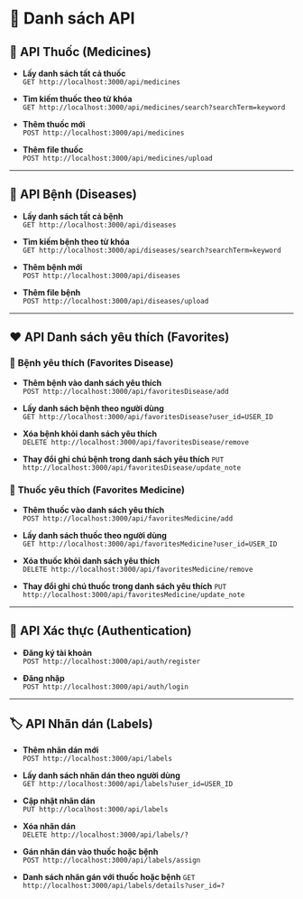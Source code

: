 # 📌 Danh sách API

## 🏥 **API Thuốc (Medicines)**

- **Lấy danh sách tất cả thuốc**  
  `GET http://localhost:3000/api/medicines`

- **Tìm kiếm thuốc theo từ khóa**  
  `GET http://localhost:3000/api/medicines/search?searchTerm=keyword`

- **Thêm thuốc mới**  
  `POST http://localhost:3000/api/medicines`

- **Thêm file thuốc**  
  `POST http://localhost:3000/api/medicines/upload`

---

## 🦠 **API Bệnh (Diseases)**

- **Lấy danh sách tất cả bệnh**  
  `GET http://localhost:3000/api/diseases`

- **Tìm kiếm bệnh theo từ khóa**  
  `GET http://localhost:3000/api/diseases/search?searchTerm=keyword`

- **Thêm bệnh mới**  
  `POST http://localhost:3000/api/diseases`

- **Thêm file bệnh**  
  `POST http://localhost:3000/api/diseases/upload`

---

## ❤️ **API Danh sách yêu thích (Favorites)**

### 🔹 **Bệnh yêu thích (Favorites Disease)**
- **Thêm bệnh vào danh sách yêu thích**  
  `POST http://localhost:3000/api/favoritesDisease/add`

- **Lấy danh sách bệnh theo người dùng**  
  `GET http://localhost:3000/api/favoritesDisease?user_id=USER_ID`

- **Xóa bệnh khỏi danh sách yêu thích**  
  `DELETE http://localhost:3000/api/favoritesDisease/remove`

- **Thay đổi ghi chú bệnh trong danh sách yêu thích**
  `PUT http://localhost:3000/api/favoritesDisease/update_note`

### 🔹 **Thuốc yêu thích (Favorites Medicine)**
- **Thêm thuốc vào danh sách yêu thích**  
  `POST http://localhost:3000/api/favoritesMedicine/add`

- **Lấy danh sách thuốc theo người dùng**  
  `GET http://localhost:3000/api/favoritesMedicine?user_id=USER_ID`

- **Xóa thuốc khỏi danh sách yêu thích**  
  `DELETE http://localhost:3000/api/favoritesMedicine/remove`

- **Thay đổi ghi chú thuốc trong danh sách yêu thích**
  `PUT http://localhost:3000/api/favoritesMedicine/update_note`

---

## 🔐 **API Xác thực (Authentication)**

- **Đăng ký tài khoản**  
  `POST http://localhost:3000/api/auth/register`

- **Đăng nhập**  
  `POST http://localhost:3000/api/auth/login`

---

## 🏷 **API Nhãn dán (Labels)**

- **Thêm nhãn dán mới**  
  `POST http://localhost:3000/api/labels`

- **Lấy danh sách nhãn dán theo người dùng**  
  `GET http://localhost:3000/api/labels?user_id=USER_ID`

- **Cập nhật nhãn dán**  
  `PUT http://localhost:3000/api/labels`

- **Xóa nhãn dán**  
  `DELETE http://localhost:3000/api/labels/?`

- **Gán nhãn dán vào thuốc hoặc bệnh**  
  `POST http://localhost:3000/api/labels/assign`

- **Danh sách nhãn gán với thuốc hoặc bệnh**
  `GET http://localhost:3000/api/labels/details?user_id=?`
